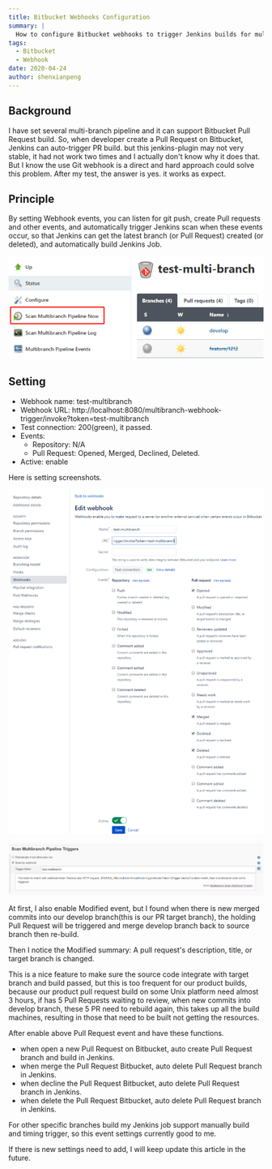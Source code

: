 ```yaml
---
title: Bitbucket Webhooks Configuration
summary: |
  How to configure Bitbucket webhooks to trigger Jenkins builds for multi-branch pipelines, ensuring that Jenkins can automatically respond to events like pull requests and branch updates.
tags:
  - Bitbucket
  - Webhook
date: 2020-04-24
author: shenxianpeng
---
```


## Background

I have set several multi-branch pipeline and it can support Bitbucket Pull Request build. So, when developer create a Pull Request on Bitbucket, Jenkins can auto-trigger PR build. but this jenkins-plugin may not very stable, it had not work two times and I actually don't know why it does that. But I know the use Git webhook is a direct and hard approach could solve this problem. After my test, the answer is yes. it works as expect.



## Principle

By setting Webhook events, you can listen for git push, create Pull requests and other events, and automatically trigger Jenkins scan when these events occur, so that Jenkins can get the latest branch (or Pull Request) created (or deleted), and automatically build Jenkins Job.

![Scan Multibranch Pipeline](scan-multibranch.png)

## Setting

* Webhook name: test-multibranch
* Webhook URL: http://localhost:8080/multibranch-webhook-trigger/invoke?token=test-multibranch
* Test connection: 200(green), it passed.
* Events:
  * Repository: N/A
  * Pull Request: Opened, Merged, Declined, Deleted.
* Active: enable

Here is setting screenshots.

![Bitbucket webhooks setting](webhook-setting.png)

![Jenkins multi-branch pipeline setting](jenkins-setting.png)

At first, I also enable Modified event, but I found when there is new merged commits into our develop branch(this is our PR target branch), the holding Pull Request will be triggered and merge develop branch back to source branch then re-build.

Then I notice the Modified summary: A pull request's description, title, or target branch is changed.

This is a nice feature to make sure the source code integrate with target branch and build passed, but  this is too frequent for our product builds, because our product pull request build on some Unix platform need almost 3 hours, if has 5 Pull Requests waiting to review, when new commits into develop branch, these 5 PR need to rebuild again, this takes up all the build machines, resulting in those that need to be built not getting the resources.

After enable above Pull Request event and have these functions.

* when open a new Pull Request on Bitbucket, auto create Pull Request branch and build in Jenkins.
* when merge the Pull Request Bitbucket, auto delete Pull Request branch in Jenkins.
* when decline the Pull Request Bitbucket, auto delete Pull Request branch in Jenkins.
* when delete the Pull Request Bitbucket, auto delete Pull Request branch in Jenkins.

For other specific branches build my Jenkins job support manually build and timing trigger, so this event settings currently good to me.

If there is new settings need to add, I will keep update this article in the future.
